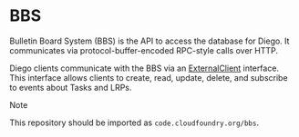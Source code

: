 # BBS

Bulletin Board System (BBS) is the API to access the database for Diego. It
communicates via protocol-buffer-encoded RPC-style calls over HTTP.

Diego clients communicate with the BBS via an
[ExternalClient](https://godoc.org/github.com/cloudfoundry/bbs#ExternalClient)
interface. This interface allows clients to create, read, update, delete, and
subscribe to events about Tasks and LRPs.

> [!NOTE]
>
> This repository should be imported as `code.cloudfoundry.org/bbs`.
